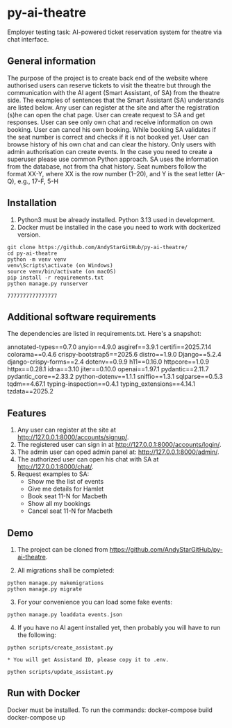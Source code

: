 # py-ai-theatre
Employer testing task: AI-powered ticket reservation system for theatre 
via chat interface.


## General information 

The purpose of the project is to create back end of the website where authorised
users can reserve tickets to visit the theatre but through the communication
with the AI agent (Smart Assistant, of SA) from the theatre side. The examples 
of sentences that the Smart Assistant (SA) understands are listed below. Any 
user can register at the site and after the registration (s)he can open the 
chat page. User can create request to SA and get responses. User can see 
only own chat and receive information on own booking. User can cancel his 
own booking. While booking SA validates if the seat number is correct and 
checks if it is not booked yet. User can browse history of his
own chat and can clear the history.
Only users with admin authorisation can create events. In the case you need to
create a superuser please use common Python approach.
SA uses the information from the database, not from tha chat history.
Seat numbers follow the format XX-Y, where XX is the row number (1–20), 
and Y is the seat letter (A–Q), e.g., 17-F, 5-H


## Installation

1. Python3 must be already installed. Python 3.13 used in development.
2. Docker must be installed in the case you need to work with dockerized version.


```shell
git clone https://github.com/AndyStarGitHub/py-ai-theatre/
cd py-ai-theatre
python -m venv venv
venv\Scripts\activate (on Windows)
source venv/bin/activate (on macOS)
pip install -r requirements.txt
python manage.py runserver
```


```Docker shell
7777777777777777
```


## Additional software requirements

The dependencies are listed in requirements.txt. 
Here's a snapshot:

annotated-types==0.7.0
anyio==4.9.0
asgiref==3.9.1
certifi==2025.7.14
colorama==0.4.6
crispy-bootstrap5==2025.6
distro==1.9.0
Django==5.2.4
django-crispy-forms==2.4
dotenv==0.9.9
h11==0.16.0
httpcore==1.0.9
httpx==0.28.1
idna==3.10
jiter==0.10.0
openai==1.97.1
pydantic==2.11.7
pydantic_core==2.33.2
python-dotenv==1.1.1
sniffio==1.3.1
sqlparse==0.5.3
tqdm==4.67.1
typing-inspection==0.4.1
typing_extensions==4.14.1
tzdata==2025.2


## Features

1. Any user can register at the site at 
    http://127.0.0.1:8000/accounts/signup/.
2. The registered user can sign in at
    http://127.0.0.1:8000/accounts/login/.
3. The admin user can oped admin panel at:
    http://127.0.0.1:8000/admin/.
4. The authorized user can open his chat with SA at 
    http://127.0.0.1:8000/chat/.
5. Request examples to SA:
    - Show me the list of events
    - Give me details for Hamlet
    - Book seat 11-N for Macbeth
    - Show all my bookings
    - Cancel seat 11-N for Macbeth


## Demo

1. The project can be cloned from https://github.com/AndyStarGitHub/py-ai-theatre.

2. All migrations shall be completed:
```shell
python manage.py makemigrations
python manage.py migrate
```

3. For your convenience you can load some fake events:

```shell
python manage.py loaddata events.json
```
4. If you have no AI agent installed yet, then probably you will have
to run the following:

```shell
python scripts/create_assistant.py
  
* You will get Assistand ID, please copy it to .env.

python scripts/update_assistant.py
```

## Run with Docker

Docker must be installed.
To run the commands:
    docker-compose build
    docker-compose up



